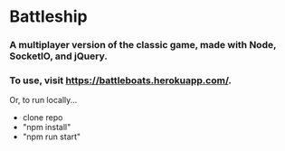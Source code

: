 # Battleship
### A multiplayer version of the classic game, made with Node, SocketIO, and jQuery.
### To use, visit https://battleboats.herokuapp.com/.
Or, to run locally...
- clone repo
- "npm install"
- "npm run start"
